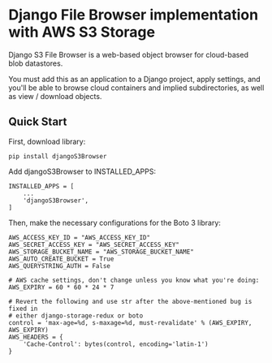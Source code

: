 # Django File Browser implementation with AWS S3 Storage

Django S3 File Browser is a web-based object browser for cloud-based blob datastores. 

You must add this as an application to a Django project, apply settings, and you'll be able to browse cloud containers and implied subdirectories, as well as view / download objects.

## Quick Start

First, download library:

```
pip install djangoS3Browser
```

Add djangoS3Browser to INSTALLED_APPS:

```
INSTALLED_APPS = [
    ...
    'djangoS3Browser',
]
```

Then, make the necessary configurations for the Boto 3 library:

```
AWS_ACCESS_KEY_ID = "AWS_ACCESS_KEY_ID"
AWS_SECRET_ACCESS_KEY = "AWS_SECRET_ACCESS_KEY"
AWS_STORAGE_BUCKET_NAME = "AWS_STORAGE_BUCKET_NAME"
AWS_AUTO_CREATE_BUCKET = True
AWS_QUERYSTRING_AUTH = False

# AWS cache settings, don't change unless you know what you're doing:
AWS_EXPIRY = 60 * 60 * 24 * 7

# Revert the following and use str after the above-mentioned bug is fixed in
# either django-storage-redux or boto
control = 'max-age=%d, s-maxage=%d, must-revalidate' % (AWS_EXPIRY, AWS_EXPIRY)
AWS_HEADERS = {
    'Cache-Control': bytes(control, encoding='latin-1')
}
```


